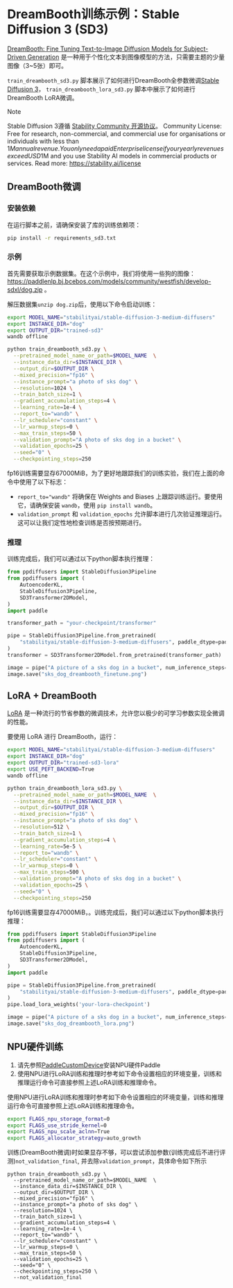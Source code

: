 # DreamBooth训练示例：Stable Diffusion 3 (SD3)

[DreamBooth: Fine Tuning Text-to-Image Diffusion Models for Subject-Driven Generation](https://arxiv.org/abs/2208.12242) 是一种用于个性化文本到图像模型的方法，只需要主题的少量图像（3~5张）即可。

`train_dreambooth_sd3.py` 脚本展示了如何进行DreamBooth全参数微调[Stable Diffusion 3](https://huggingface.co/papers/2403.03206)， `train_dreambooth_lora_sd3.py` 脚本中展示了如何进行DreamBooth LoRA微调。


> [!NOTE]  
> Stable Diffusion 3遵循 [Stability Community 开源协议](https://stability.ai/license)。
> Community License: Free for research, non-commercial, and commercial use for organisations or individuals with less than $1M annual revenue. You only need a paid Enterprise license if your yearly revenues exceed USD$1M and you use Stability AI models in commercial products or services. Read more: https://stability.ai/license


## DreamBooth微调

### 安装依赖

在运行脚本之前，请确保安装了库的训练依赖项：

```bash
pip install -r requirements_sd3.txt
```



### 示例
首先需要获取示例数据集。在这个示例中，我们将使用一些狗的图像：https://paddlenlp.bj.bcebos.com/models/community/westfish/develop-sdxl/dog.zip 。

解压数据集``unzip dog.zip``后，使用以下命令启动训练：

```bash
export MODEL_NAME="stabilityai/stable-diffusion-3-medium-diffusers"
export INSTANCE_DIR="dog"
export OUTPUT_DIR="trained-sd3"
wandb offline
```

```bash
python train_dreambooth_sd3.py \
  --pretrained_model_name_or_path=$MODEL_NAME  \
  --instance_data_dir=$INSTANCE_DIR \
  --output_dir=$OUTPUT_DIR \
  --mixed_precision="fp16" \
  --instance_prompt="a photo of sks dog" \
  --resolution=1024 \
  --train_batch_size=1 \
  --gradient_accumulation_steps=4 \
  --learning_rate=1e-4 \
  --report_to="wandb" \
  --lr_scheduler="constant" \
  --lr_warmup_steps=0 \
  --max_train_steps=50 \
  --validation_prompt="A photo of sks dog in a bucket" \
  --validation_epochs=25 \
  --seed="0" \
  --checkpointing_steps=250
```

fp16训练需要显存67000MiB，为了更好地跟踪我们的训练实验，我们在上面的命令中使用了以下标志：

* `report_to="wandb"` 将确保在 Weights and Biases 上跟踪训练运行。要使用它，请确保安装 `wandb`，使用 `pip install wandb`。
* `validation_prompt` 和 `validation_epochs` 允许脚本进行几次验证推理运行。这可以让我们定性地检查训练是否按预期进行。


### 推理
训练完成后，我们可以通过以下python脚本执行推理：
```python
from ppdiffusers import StableDiffusion3Pipeline
from ppdiffusers import (
    AutoencoderKL,
    StableDiffusion3Pipeline,
    SD3Transformer2DModel,
)
import paddle

transformer_path = "your-checkpoint/transformer"

pipe = StableDiffusion3Pipeline.from_pretrained(
    "stabilityai/stable-diffusion-3-medium-diffusers", paddle_dtype=paddle.float16
)
transformer = SD3Transformer2DModel.from_pretrained(transformer_path)

image = pipe("A picture of a sks dog in a bucket", num_inference_steps=25).images[0]
image.save("sks_dog_dreambooth_finetune.png")
```



## LoRA + DreamBooth

[LoRA](https://huggingface.co/docs/peft/conceptual_guides/adapter#low-rank-adaptation-lora) 是一种流行的节省参数的微调技术，允许您以极少的可学习参数实现全微调的性能。

要使用 LoRA 进行 DreamBooth，运行：

```bash
export MODEL_NAME="stabilityai/stable-diffusion-3-medium-diffusers"
export INSTANCE_DIR="dog"
export OUTPUT_DIR="trained-sd3-lora"
export USE_PEFT_BACKEND=True
wandb offline

python train_dreambooth_lora_sd3.py \
  --pretrained_model_name_or_path=$MODEL_NAME  \
  --instance_data_dir=$INSTANCE_DIR \
  --output_dir=$OUTPUT_DIR \
  --mixed_precision="fp16" \
  --instance_prompt="a photo of sks dog" \
  --resolution=512 \
  --train_batch_size=1 \
  --gradient_accumulation_steps=4 \
  --learning_rate=5e-5 \
  --report_to="wandb" \
  --lr_scheduler="constant" \
  --lr_warmup_steps=0 \
  --max_train_steps=500 \
  --validation_prompt="A photo of sks dog in a bucket" \
  --validation_epochs=25 \
  --seed="0" \
  --checkpointing_steps=250
```

fp16训练需要显存47000MiB，。训练完成后，我们可以通过以下python脚本执行推理：
```python
from ppdiffusers import StableDiffusion3Pipeline
from ppdiffusers import (
    AutoencoderKL,
    StableDiffusion3Pipeline,
    SD3Transformer2DModel,
)
import paddle

pipe = StableDiffusion3Pipeline.from_pretrained(
    "stabilityai/stable-diffusion-3-medium-diffusers", paddle_dtype=paddle.float16
)
pipe.load_lora_weights('your-lora-checkpoint')

image = pipe("A picture of a sks dog in a bucket", num_inference_steps=25).images[0]
image.save("sks_dog_dreambooth_lora.png")
```

## NPU硬件训练
1. 请先参照[PaddleCustomDevice](https://github.com/PaddlePaddle/PaddleCustomDevice/blob/develop/backends/npu/README_cn.md)安装NPU硬件Paddle
2. 使用NPU进行LoRA训练和推理时参考如下命令设置相应的环境变量，训练和推理运行命令可直接参照上述LoRA训练和推理命令。

使用NPU进行LoRA训练和推理时参考如下命令设置相应的环境变量，训练和推理运行命令可直接参照上述LoRA训练和推理命令。
```bash
export FLAGS_npu_storage_format=0
export FLAGS_use_stride_kernel=0
export FLAGS_npu_scale_aclnn=True
export FLAGS_allocator_strategy=auto_growth
```
训练(DreamBooth微调)时如果显存不够，可以尝试添加参数(训练完成后不进行评测)`not_validation_final`, 并去除`validation_prompt`，具体命令如下所示
```
python train_dreambooth_sd3.py \
  --pretrained_model_name_or_path=$MODEL_NAME  \
  --instance_data_dir=$INSTANCE_DIR \
  --output_dir=$OUTPUT_DIR \
  --mixed_precision="fp16" \
  --instance_prompt="a photo of sks dog" \
  --resolution=1024 \
  --train_batch_size=1 \
  --gradient_accumulation_steps=4 \
  --learning_rate=1e-4 \
  --report_to="wandb" \
  --lr_scheduler="constant" \
  --lr_warmup_steps=0 \
  --max_train_steps=50 \
  --validation_epochs=25 \
  --seed="0" \
  --checkpointing_steps=250 \
  --not_validation_final
```
